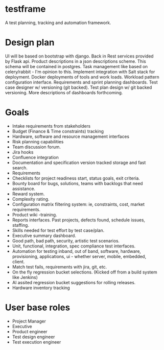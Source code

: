 # testframe
A test planning, tracking and automation framework.

# Design plan
UI will be based on bootstrap with django. 
Back in Rest services provided by Flask api.
Product descriptions in a json descriptions scheme.
This schema will be contained in postgres.
Task management like based on celery/rabbit - I'm opinion to this. 
Implement integration with Salt stack for deployment. 
Docker deployments of tools and work loads. 
Workload pattern configuration interface.
Requirements and sprint planning dashboards.
Test case designer w/ versioning (git backed).
Test plan design w/ git backed versioning. 
More descriptions of dashboards forthcoming. 

# Goals
- Intake requirements from stakeholders
- Budget (Finance & Time constraints) tracking
- Hardware, software and resource management interfaces
- Risk planning capabilities
- Team discussion forum. 
- Jira hooks
- Confluence integration
- Documentation and specification version tracked storage and fast search. 
- Requirements 
- Checklists for project readiness start, status goals, exit criteria.
- Bounty board for bugs, solutions, teams with backlogs that need assistance.
- Reward system.
- Complexity rating. 
- Configuration matrix filtering system: ie, constraints, cost, market requirements.
- Product wiki -training.
- Reports interfaces. Past projects, defects found, schedule issues, staffing.
- Skills needed for test effort by test case/plan.
- Executive summary dashboard.
- Good path, bad path, security, artistic test scenarios. 
- Unit, functional, integration, spec compliance test interfaces.
- Automation for testing inband, out of band, software, hardware, provisioning, applications, ui - whether server, mobile, embedded, client.
- Match test fails, requirements with jira, git, etc.
- On the fly regression bucket selections. (Kicked off from a build system like Jenkins)
- AI assited regression bucket suggestions for rolling releases.
- Hardware inventory tracking


# User base roles
- Project Manager
- Executive 
- Product engineer
- Test design engineer
- Test execution engineer

